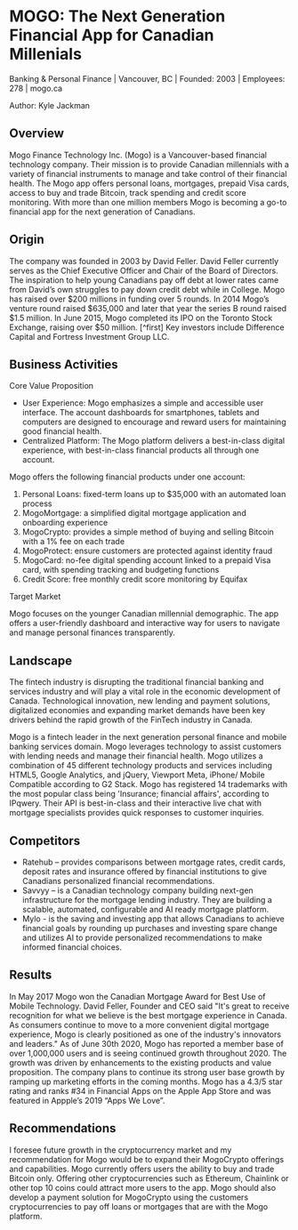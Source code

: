 # MOGO: The Next Generation Financial App for Canadian Millenials
Banking & Personal Finance | Vancouver, BC | Founded: 2003 | Employees: 278 | mogo.ca


Author: Kyle Jackman
## Overview 

Mogo Finance Technology Inc. (Mogo) is a Vancouver-based financial technology company. Their mission is to provide Canadian millennials with a variety of financial instruments to manage and take control of their financial health. The Mogo app offers personal loans, mortgages, prepaid Visa cards, access to buy and trade Bitcoin, track spending and credit score monitoring. With more than one million members Mogo is becoming a go-to financial app for the next generation of Canadians. 

## Origin

The company was founded in 2003 by David Feller. David Feller currently serves as the Chief Executive Officer and Chair of the Board of Directors. The inspiration to help young Canadians pay off debt at lower rates came from David’s own struggles to pay down credit debt while in College. Mogo has raised over $200 millions in funding over 5 rounds. In 2014 Mogo’s venture round raised $635,000 and later that year the series B round raised $1.5 million. In June 2015, Mogo completed its IPO on the Toronto Stock Exchange, raising over $50 million. [^first]   Key investors include Difference Capital and Fortress Investment Group LLC. 

## Business Activities

Core Value Proposition

* User Experience: Mogo emphasizes a simple and accessible user interface. The account dashboards for smartphones, tablets and computers are designed to encourage and reward users for maintaining good financial health. 
* Centralized Platform: The Mogo platform delivers a best-in-class digital experience, with best-in-class financial products all through one account.

 Mogo offers the following financial products under one account:

1.	Personal Loans: fixed-term loans up to $35,000 with an automated loan process
2.	MogoMortgage: a simplified digital mortgage application and onboarding experience
3.	MogoCrypto: provides a simple method of buying and selling Bitcoin with a 1% fee on each trade
4.	MogoProtect: ensure customers are protected against identity fraud
5.	MogoCard: no-fee digital spending account linked to a prepaid Visa card, with spending tracking and budgeting functions
6.	Credit Score: free monthly credit score monitoring by Equifax

Target Market

Mogo focuses on the younger Canadian millennial demographic. The app offers a user-friendly dashboard and interactive way for users to navigate and manage personal finances transparently.

## Landscape

The fintech industry is disrupting the traditional financial banking and services industry and will play a vital role in the economic development of Canada. Technological innovation, new lending and payment solutions, digitalized economies and expanding market demands have been key drivers behind the rapid growth of the FinTech industry in Canada.

Mogo is a fintech leader in the next generation personal finance and mobile banking services domain. Mogo leverages technology to assist customers with lending needs and manage their financial health. Mogo utilizes a combination of 45 different technology products and services including HTML5, Google Analytics, and jQuery, Viewport Meta, iPhone/ Mobile Compatible according to G2 Stack. Mogo has registered 14 trademarks with the most popular class being 'Insurance; financial affairs', according to IPqwery.  Their API is best-in-class and their interactive live chat with mortgage specialists provides quick responses to customer inquiries. 

## Competitors 

* Ratehub – provides comparisons between mortgage rates, credit cards, deposit rates and insurance offered by financial institutions to give Canadians personalized financial recommendations.
* Savvyy – is a Canadian technology company building next-gen infrastructure for the mortgage lending industry. They are building a scalable, automated, configurable and AI ready mortgage platform. 
* Mylo - is the saving and investing app that allows Canadians to achieve financial goals by rounding up purchases and investing spare change and utilizes AI to provide personalized recommendations to make informed financial choices.

## Results

In May 2017 Mogo won the Canadian Mortgage Award for Best Use of Mobile Technology. David Feller, Founder and CEO said "It's great to receive recognition for what we believe is the best mortgage experience in Canada. As consumers continue to move to a more convenient digital mortgage experience, Mogo is clearly positioned as one of the industry's innovators and leaders."  As of June 30th 2020, Mogo has reported a member base of over 1,000,000 users and is seeing continued growth throughout 2020. The growth was driven by enhancements to the existing products and value proposition. The company plans to continue its strong user base growth by ramping up marketing efforts in the coming months. Mogo has a 4.3/5 star rating and ranks #34 in Financial Apps on the Apple App Store and was featured in Appple’s 2019 “Apps We Love”. 

## Recommendations

I foresee future growth in the cryptocurrency market and my recommendation for Mogo would be to  expand their MogoCrypto offerings and capabilities. Mogo currently offers users the ability to buy and trade Bitcoin only. Offering other cryptocurrencies such as Ethereum, Chainlink or other top 10 coins could attract more users to the app. Mogo should also develop a payment solution for MogoCrypto using the customers cryptocurrencies to pay off  loans or mortgages that are with the Mogo platform. 
